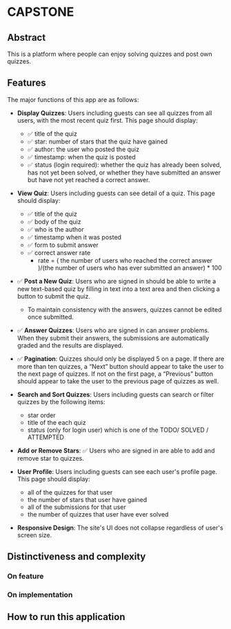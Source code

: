 # CAPSTONE

## Abstract

This is a platform where people can enjoy solving quizzes and post own quizzes.

## Features

The major functions of this app are as follows:

* **Display Quizzes**: Users including guests can see all quizzes from all users, with the most recent quiz first. This page should display:
  * ✅ title of the quiz
  * ✅ star: number of stars that the quiz have gained
  * ✅ author: the user who posted the quiz
  * ✅ timestamp: when the quiz is posted
  * ✅ status (login required): whether the quiz has already been solved, has not yet been solved, or whether they have submitted an answer but have not yet reached a correct answer.

* **View Quiz**: Users including guests can see detail of a quiz. This page should display:
  * ✅ title of the quiz
  * ✅ body of the quiz
  * ✅ who is the author
  * ✅ timestamp when it was posted
  * ✅ form to submit answer
  * ✅ correct answer rate
    * rate = ( the number of users who reached the correct answer )/(the number of users who has ever submitted an answer) * 100

* ✅ **Post a New Quiz**: Users who are signed in should be able to write a new text-based quiz by filling in text into a text area and then clicking a button to submit the quiz.
  * To maintain consistency with the answers, quizzes cannot be edited once submitted.

* ✅ **Answer Quizzes**: Users who are signed in can answer problems. When they submit their answers, the submissions are automatically graded and the results are displayed.

* ✅ **Pagination**: Quizzes should only be displayed 5 on a page. If there are more than ten quizzes, a “Next” button should appear to take the user to the next page of quizzes. If not on the first page, a “Previous” button should appear to take the user to the previous page of quizzes as well.

* **Search and Sort Quizzes**: Users including guests can search or filter quizzes by the following items:
  * star order
  * title of the each quiz
  * status (only for login user) which is one of the TODO/ SOLVED / ATTEMPTED

* **Add or Remove Stars**: ✅ Users who are signed in are able to add and remove star to quizzes.

* **User Profile**: Users including guests can see each user's profile page. This page should display:
  * all of the quizzes for that user
  * the number of stars that user have gained
  * all of the submissions for that user
  * the number of quizzes that user have ever solved

* **Responsive Design**: The site's UI does not collapse regardless of user's screen size.

## Distinctiveness and complexity

### On feature

### On implementation

## How to run this application
